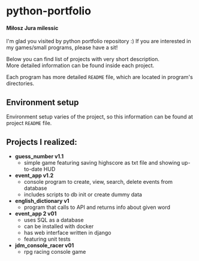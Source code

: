 # python-portfolio
#### Miłosz Jura milessic
I'm glad you visited by python portfolio repository :)
If you are interested in my games/small programs, please have a sit!

Below you can find list of projects with very short description.<br>
More detailed information can be found inside each project.

Each program has more detailed ``README`` file, which are located in program's directories.

## Environment setup
Environment setup varies of the project, so this information can be found at project ``README`` file.

## Projects I realized:
* __guess_number v1.1__
  * simple game featuring saving highscore as txt file and showing up-to-date HUD
* __event_app v1.2__
  * console program to create, view, search, delete events from database
  * includes scripts to db init or create dummy data
* __english_dictionary v1__
  * program that calls to API and returns info about given word
* __event_app 2 v01__
  * uses SQL as a database
  * can be installed with docker
  * has web interface written in django
  * featuring unit tests
* __jdm_console_racer v01__
  * rpg racing console game

